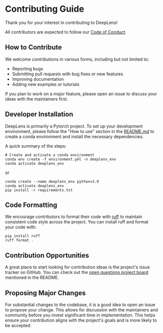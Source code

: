# Contributing Guide

Thank you for your interest in contributing to DeepLens!

All contributors are expected to follow our [Code of Conduct](./CODE_OF_CONDUCT.md).

## How to Contribute

We welcome contributions in various forms, including but not limited to:
- Reporting bugs
- Submitting pull requests with bug fixes or new features
- Improving documentation
- Adding new examples or tutorials

If you plan to work on a major feature, please open an issue to discuss your ideas with the maintainers first.

## Developer Installation

DeepLens is primarily a Pytorch project. To set up your development environment, please follow the "How to use" section in the [README.md](./README.md) to create a conda environment and install the necessary dependencies.

A quick summary of the steps:
```
# Create and activate a conda environment
conda env create -f environment.yml -n deeplens_env
conda activate deeplens_env
```
or
```
conda create --name deeplens_env python=3.9
conda activate deeplens_env
pip install -r requirements.txt
```

## Code Formatting

We encourage contributors to format their code with [ruff](https://docs.astral.sh/ruff/) to maintain consistent code style across the project. You can install ruff and format your code with:

```
pip install ruff
ruff format .
```

## Contribution Opportunities

A great place to start looking for contribution ideas is the project's issue tracker on GitHub. You can check out the [open questions project board](https://github.com/users/singer-yang/projects/2) mentioned in the README.

## Proposing Major Changes

For substantial changes to the codebase, it is a good idea to open an issue to propose your change. This allows for discussion with the maintainers and community before you invest significant time in implementation. This helps ensure your contribution aligns with the project's goals and is more likely to be accepted.
